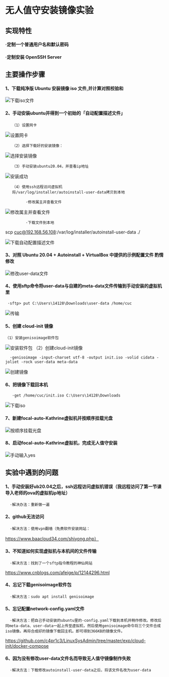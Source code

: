 # 无人值守安装镜像实验

## 实现特性

   #### ·定制一个普通用户名和默认密码
   #### ·定制安装 OpenSSH Server

## 主要操作步骤

#### 1、下载纯净版 Ubuntu 安装镜像 iso 文件,并计算对照校验和

![下载iso文件](img/download-iso.png)

#### 2、手动安装ubuntu并得到一个初始的「自动配置描述文件」

       （1）设置网卡

![设置网卡](img/set-network.png)
       
       
       （2）选择下载好的安装镜像：

![选择安装镜像](img/choose-iso.png)

       （3）手动安装ubuntu20.04，并查看ip地址
       
![安装成功](img/install-success.png)

       （4）使用ssh远程访问虚拟机
       将/var/log/installer/autoinstall-user-data拷贝到本地

             ·修改属主并查看文件

![修改属主并查看文件](img/chown+cat.png)

             ·下载文件到本地
scp cuc@192.168.56.108:/var/log/installer/autoinstall-user-data ./


![下载自动配置描述文件](img/download.png)

#### 3、对照 Ubuntu 20.04 + Autoinstall + VirtualBox 中提供的示例配置文件 酌情修改

![修改user-data文件](img/correct.png)

#### 4、使用sftp命令将user-data与自建的meta-data文件传输到手动安装的虚拟机里

     ·sftp> put C:\Users\14128\Downloads\user-data /home/cuc
![传输](img/sftp-put.png)

#### 5、创建 cloud-init 镜像

    （1）安装genisoimage软件包
![安装软件包](img/install-genisoimage.png)
    （2）创建cloud-init镜像
    
      ·genisoimage -input-charset utf-8 -output init.iso -volid cidata -joliet -rock user-data meta-data

![创建镜像](img/create.png)

#### 6、把镜像下载回本机

       ·get /home/cuc/init.iso C:\Users\14128\Downloads
![下载iso](img/download%20init.iso.png)

#### 7、新建focal-auto-Kathrine虚拟机并按顺序挂载光盘

![按顺序挂载光盘](img/mount-cd.png)

#### 8、启动focal-auto-Kathrine虚拟机，完成无人值守安装

![手动输入yes](img/yes.png)

## 实验中遇到的问题

#### 1、手动安装好ub20.04之后，ssh远程访问虚拟机错误（我远程访问了第一节课导入老师的ova的虚拟机ip地址）
      ·解决办法：重新做一遍

#### 2、github无法访问
      ·解决方法：使用vpn翻墙（免费软件安装网站：
https://www.baacloud34.com/shiyong.php）

#### 3、不知道如何实现虚拟机与本机间的文件传输
      ·解决方法：找到了一个sftp指令教程的神仙网站
https://www.cnblogs.com/afeige/p/12144296.html
#### 4、忘记下载genisoimage软件包
      ·解决方法：sudo apt install genisoimage

#### 5、忘记配置network-config.yaml文件
      ·解决方法：把自己手动安装的ubuntu里的-config.yaml下载到本机并稍作修改。修改后同meta-data、user-data一起上传至虚拟机，然后使用genisoimage命令将三个文件合成iso镜像。再将合成好的镜像下载回主机。即可得到366KB的镜像文件。
https://github.com/c4pr1c3/LinuxSysAdmin/tree/master/exp/cloud-init/docker-compose

#### 6、因为没有修改user-data文件名而导致无人值守镜像制作失败
      ·解决方法：下载修改autoinstall-user-data之后，将该文件名改为user-data



